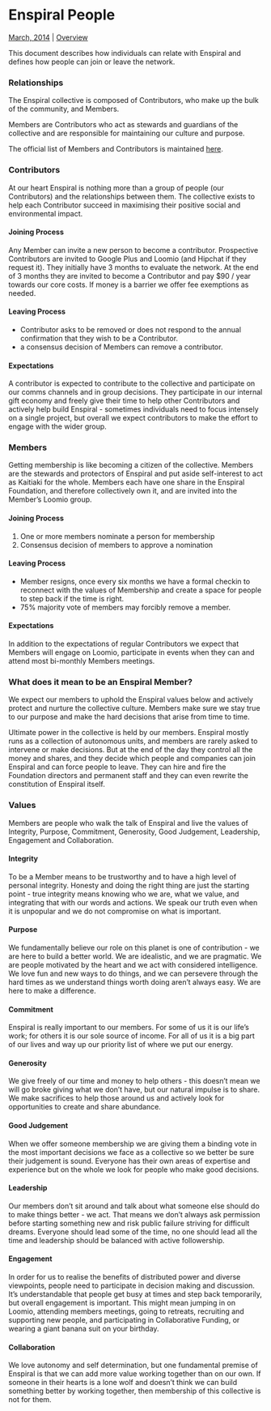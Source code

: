 Enspiral People
===============

[March, 2014](https://www.loomio.org/d/T0JW6sKd/agreement-enspiral-people) | [Overview](https://github.com/enspiral/agreements/blob/master/README.md)

This document describes how individuals can relate with Enspiral and defines how people can join or leave the network.

### Relationships
The Enspiral collective is composed of Contributors, who make up the bulk of the community, and Members.

Members are Contributors who act as stewards and guardians of the collective and are responsible for maintaining our culture and purpose.

The official list of Members and Contributors is maintained [here](https://docs.google.com/a/enspiral.com/spreadsheet/ccc?key=0Ahr3iqrIRxyQdGtmc3kwZE9fZWIzYTI2Q25xWmoxN3c&usp=sharing#gid=0).

### Contributors
At our heart Enspiral is nothing more than a group of people (our Contributors) and the relationships between them. The collective exists to help each Contributor succeed in maximising their positive social and environmental impact. 

#### Joining Process
Any Member can invite a new person to become a contributor. Prospective Contributors are invited to Google Plus and Loomio (and Hipchat if they request it). They initially have 3 months to evaluate the network. At the end of 3 months they are invited to become a Contributor and pay $90 / year towards our core costs. If money is a barrier we offer fee exemptions as needed.

#### Leaving Process
* Contributor asks to be removed or does not respond to the annual confirmation that they wish to be a Contributor.
* a consensus decision of Members can remove a contributor.

#### Expectations
A contributor is expected to contribute to the collective and participate on our comms channels and in group decisions. They participate in our internal gift economy and freely give their time to help other Contributors and actively help build Enspiral - sometimes individuals need to focus intensely on a single project, but overall we expect contributors to make the effort to engage with the wider group. 

### Members
Getting membership is like becoming a citizen of the collective. Members are the stewards and protectors of Enspiral and put aside self-interest to act as Kaitiaki for the whole. Members each have one share in the Enspiral Foundation, and therefore collectively own it, and are invited into the Member’s Loomio group. 

#### Joining Process
1. One or more members nominate a person for membership
1. Consensus decision of members to approve a nomination

#### Leaving Process
* Member resigns, once every six months we have a formal checkin to reconnect with the values of Membership and create a space for people to step back if the time is right.
* 75% majority vote of members may forcibly remove a member.

#### Expectations
In addition to the expectations of regular Contributors we expect that Members will engage on Loomio, participate in events when they can and attend most bi-monthly Members meetings.

### What does it mean to be an Enspiral Member?
We expect our members to uphold the Enspiral values below and actively protect and nurture the collective culture. Members make sure we stay true to our purpose and make the hard decisions that arise from time to time.

Ultimate power in the collective is held by our members. Enspiral mostly runs as a collection of autonomous units, and members are rarely asked to intervene or make decisions. But at the end of the day they control all the money and shares, and they decide which people and companies can join Enspiral and can force people to leave. They can hire and fire the Foundation directors and permanent staff and they can even rewrite the constitution of Enspiral itself.

### Values
Members are people who walk the talk of Enspiral and live the values of Integrity, Purpose, Commitment, Generosity, Good Judgement, Leadership, Engagement and Collaboration.

#### Integrity
To be a Member means to be trustworthy and to have a high level of personal integrity. Honesty and doing the right thing are just the starting point - true integrity means knowing who we are, what we value, and integrating that with our words and actions. We speak our truth even when it is unpopular and we do not compromise on what is important.

#### Purpose
We fundamentally believe our role on this planet is one of contribution - we are here to build a better world. We are idealistic, and we are pragmatic. We are people motivated by the heart and we act with considered intelligence. We love fun and new ways to do things, and we can persevere through the hard times as we understand things worth doing aren’t always easy. We are here to make a difference.

#### Commitment
Enspiral is really important to our members. For some of us it is our life’s work; for others it is our sole source of income. For all of us it is a big part of our lives and way up our priority list of where we put our energy. 

#### Generosity
We give freely of our time and money to help others - this doesn’t mean we will go broke giving what we don’t have, but our natural impulse is to share. We make sacrifices to help those around us and actively look for opportunities to create and share abundance.

#### Good Judgement
When we offer someone membership we are giving them a binding vote in the most important decisions we face as a collective so we better be sure their judgement is sound. Everyone has their own areas of expertise and experience but on the whole we look for people who make good decisions.

#### Leadership
Our members don’t sit around and talk about what someone else should do to make things better - we act. That means we don’t always ask permission before starting something new and risk public failure striving for difficult dreams. Everyone should lead some of the time, no one should lead all the time and leadership should be balanced with active followership.

#### Engagement
In order for us to realise the benefits of distributed power and diverse viewpoints, people need to participate in decision making and discussion. It’s understandable that people get busy at times and step back temporarily, but overall engagement is important. This might mean jumping in on Loomio, attending members meetings, going to retreats, recruiting and supporting new people, and participating in Collaborative Funding, or wearing a giant banana suit on your birthday.

#### Collaboration
We love autonomy and self determination, but one fundamental premise of Enspiral is that we can add more value working together than on our own. If someone in their hearts is a lone wolf and doesn’t think we can build something better by working together, then membership of this collective is not for them. 
